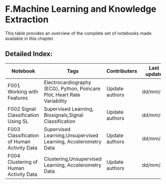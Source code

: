 # F.Machine Learning and Knowledge Extraction 
 This table provides an overview of the complete set of notebooks made available in this chapter. 

 ## Detailed Index:  
Notebook  | Tags | Contributers | Last update 
---  | --- | --- | --- 
F001 Working with Features | Electrocardiography (ECG), Python, Poincare Plot, Heart Rate Variability| Update authors| dd/mm/aa|
F002 Signal Classification Using SL | Supervised Learning, Biosignals,Signal Classification| Update authors| dd/mm/aa|
F003 Classification of Human Activity Data | Supervised Learning,Unsupervised Learning, Accelerometry Data| Update authors| dd/mm/aa|
F004 Clustering of Human Activity Data | Clustering,Unsupervised Learning, Accelerometry Data| Update authors| dd/mm/aa|
